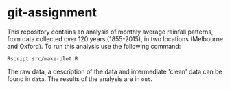 # git-assignment
This repository contains an analysis of monthly average rainfall patterns, from data collected over 120 years (1855-2015), in two locations (Melbourne and Oxford). 
To run this analysis use the following command:

```
Rscript src/make-plot.R
```
The raw data, a description of the data and intermediate 'clean' data can be found in `data`. The results of the analysis are in `out`. 
